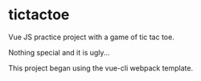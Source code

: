 # tictactoe
Vue JS practice project with a game of tic tac toe.

Nothing special and it is ugly...

This project began using the vue-cli webpack template.

